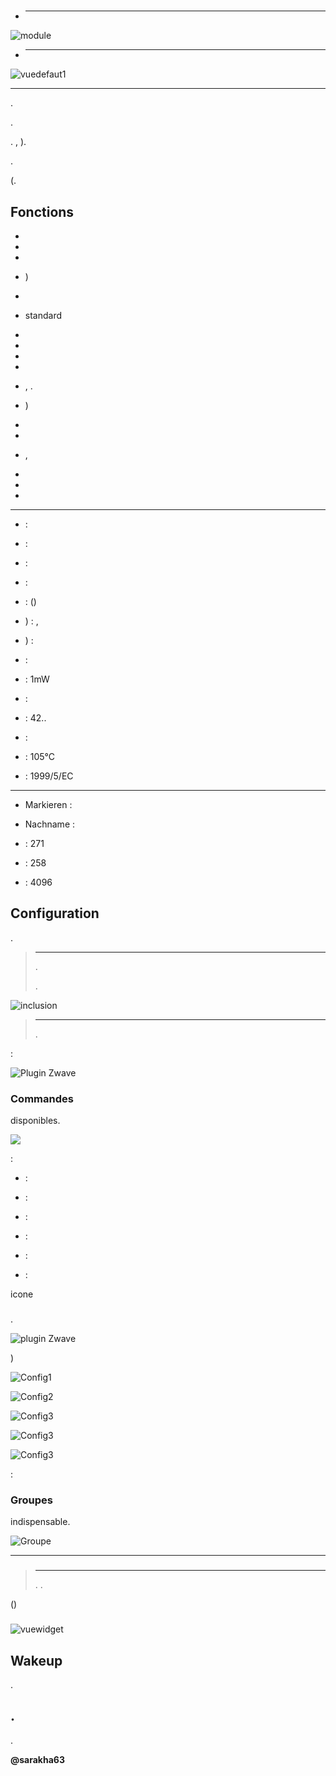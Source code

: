 # 

-   ****

![module](images/fibaro.fgd212/module.jpg)

-   ****

![vuedefaut1](images/fibaro.fgd212/vuedefaut1.jpg)

 
------



.



.





. ,
).



. 

(.

Fonctions
---------

-   

-   

-   

-   )

-   

-   
    standard

-   

-   

-   

-   

-   ,
    .

-   )

-   
    

-   

-   ,
    

-   

-   

-   


---------------------------

-    : 

-    : 

-    : 

-    : 

-    : 
    ()

-   ) : ,
    

-   ) : 

-    : 

-    : 1mW

-    : 

-    : 42..

-    : 

-    : 105°C

-    : 
    1999/5/EC


-----------------

-   Markieren : 

-   Nachname : 

-    : 271

-    : 258

-    : 4096

Configuration
-------------



[](https://doc.jeedom.com/de_DE/plugins/automation%20protocol/openzwave/).

> ****
>
> 
> . 
> 
> .

![inclusion](images/fibaro.fgd212/inclusion.jpg)

> ****
>
> 
> 
> .

 :

![Plugin Zwave](images/fibaro.fgd212/information.jpg)

### Commandes


disponibles.

![](images/fibaro.fgd212/commandes.jpg)

 :

-    : 
    

-    : 

-    : 

-    : 
    

-    : 
    

-    : 
    


icone

### 



.

![ plugin Zwave](images/plugin/bouton_configuration.jpg)


)

![Config1](images/fibaro.fgd212/config1.jpg)

![Config2](images/fibaro.fgd212/config2.jpg)

![Config3](images/fibaro.fgd212/config3.jpg)

![Config3](images/fibaro.fgd212/config4.jpg)

![Config3](images/fibaro.fgd212/config5.jpg)

 :



### Groupes


indispensable.

![Groupe](images/fibaro.fgd212/groupe.jpg)


------------

### 

> ****
>
> 
> . 
> .



()

### 

![vuewidget](images/fibaro.fgd212/vuewidget.jpg)

Wakeup
------

.

.
------


.


**@sarakha63**
